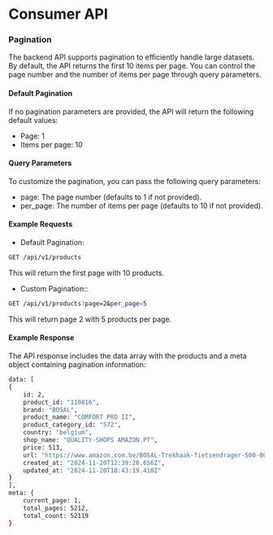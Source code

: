 # Consumer API

### Pagination
The backend API supports pagination to efficiently handle large datasets. By default, the API returns the first 10 items per page. You can control the page number and the number of items per page through query parameters.

#### Default Pagination
If no pagination parameters are provided, the API will return the following default values:
* Page: 1
* Items per page: 10

#### Query Parameters
To customize the pagination, you can pass the following query parameters:
* page: The page number (defaults to 1 if not provided).
* per_page: The number of items per page (defaults to 10 if not provided).

#### Example Requests
* Default Pagination:
```bash
GET /api/v1/products
```
This will return the first page with 10 products.

* Custom Pagination::
```bash
GET /api/v1/products?page=2&per_page=5
```
This will return page 2 with 5 products per page.

#### Example Response
The API response includes the data array with the products and a meta object containing pagination information:
```bash
data: [
{
	id: 2,
	product_id: "110816",
	brand: "BOSAL",
	product_name: "COMFORT PRO II",
	product_category_id: "572",
	country: "belgium",
	shop_name: "QUALITY-SHOPS AMAZON.PT",
	price: 513,
	url: "https://www.amazon.com.be/BOSAL-Trekhaak-fietsendrager-500-002-trekhaak/dp/B09QRB86JN?language=fr_BE&tag=testachats22-21",
	created_at: "2024-11-20T12:39:20.656Z",
	updated_at: "2024-11-20T18:43:19.410Z"
}
],
meta: {
	current_page: 1,
	total_pages: 5212,
	total_count: 52119
}
```

